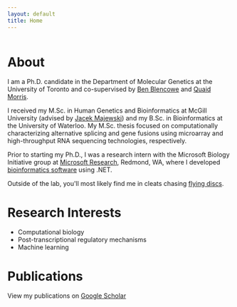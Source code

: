 ```yaml
---
layout: default
title: Home
---
```


<span class="image avatar"><img src="http://individual.utoronto.ca/hakevin/images/avatar2.jpg" alt="" /></span>

# About

I am a Ph.D. candidate in the Department of Molecular Genetics at the University
of Toronto and co-supervised by [Ben
Blencowe](http://sites.utoronto.ca/intron) and [Quaid
Morris](http://www.morrislab.ca).

I received my M.Sc. in Human Genetics and Bioinformatics at McGill University
(advised by [Jacek Majewski](http://www.genomequebec.mcgill.ca/compgen/majewskilab)) and
my B.Sc. in Bioinformatics at the University of Waterloo. My M.Sc. thesis focused
on computationally characterizing alternative splicing and gene fusions using
microarray and high-throughput RNA sequencing technologies, respectively.

Prior to starting my Ph.D., I was a research intern with the
Microsoft Biology Initiative group at
[Microsoft Research](https://research.microsoft.com), Redmond, WA, where I developed [bioinformatics software](https://seqcos.codeplex.com/) using
.NET.

Outside of the lab, you'll most likely find me in cleats chasing [flying discs](https://en.wikipedia.org/wiki/Ultimate_%28sport%29).

# Research Interests

- Computational biology
- Post-transcriptional regulatory mechanisms
- Machine learning

# Publications

View my publications on
[Google Scholar](https://scholar.google.ca/citations?user=9xTTM_cAAAAJ)
